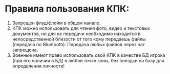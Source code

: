 # Правила пользования КПК:
1. Запрещен флуд/флейм в общем канале.
2. КПК можно использовать для чтения фото, видео и текстовых документов, но для их передачи необходимо находится в непосредственной близости от того кому передаешь файлы (передача по Bluetooth). Передача любых файлов через чат запрещена.
3. Военные имеют право использовать свой КПК в качестве БД игрока (при его наличии в БД) в любой точке зоны, без поездки на базу для определения личности!